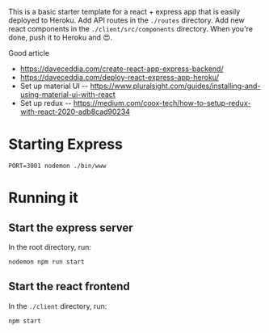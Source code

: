 This is a basic starter template for a react + express app that is easily deployed to Heroku. Add API routes in the `./routes` directory. Add new react components in the `./client/src/components` directory. When you're done, push it to Heroku and 😍.

Good article

- https://daveceddia.com/create-react-app-express-backend/
- https://daveceddia.com/deploy-react-express-app-heroku/
- Set up material UI -- https://www.pluralsight.com/guides/installing-and-using-material-ui-with-react
- Set up redux -- https://medium.com/coox-tech/how-to-setup-redux-with-react-2020-adb8cad90234

# Starting Express

`PORT=3001 nodemon ./bin/www`

# Running it

## Start the express server

In the root directory, run:

```
nodemon npm run start
```

## Start the react frontend

In the `./client` directory, run:

```
npm start
```
